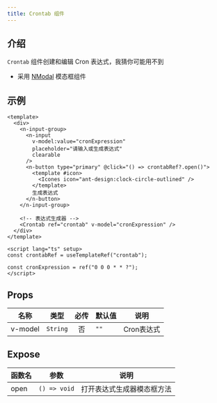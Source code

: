 ```yaml
---
title: Crontab 组件
---
```


## 介绍

`Crontab` 组件创建和编辑 Cron 表达式，我猜你可能用不到

- 采用 [NModal](https://www.naiveui.com/zh-CN/os-theme/components/modal) 模态框组件

## 示例

```vue [vue]
<template>
  <div>
    <n-input-group>
      <n-input
        v-model:value="cronExpression"
        placeholder="请输入或生成表达式"
        clearable
      />
      <n-button type="primary" @click="() => crontabRef?.open()">
        <template #icon>
          <Icones icon="ant-design:clock-circle-outlined" />
        </template>
        生成表达式
      </n-button>
    </n-input-group>

    <!-- 表达式生成器 -->
    <Crontab ref="crontab" v-model="cronExpression" />
  </div>
</template>

<script lang="ts" setup>
const crontabRef = useTemplateRef("crontab");

const cronExpression = ref("0 0 0 * * ?");
</script>
```

## Props

| 名称 | 类型 | 必传 | 默认值 | 说明 |
| --- | --- | :--: | --- | --- |
| v-model | `String` | 否 | `""` | Cron表达式 |

## Expose

| 函数名 | 参数 | 说明 |
| --- | --- | --- |
| open | `() => void` | 打开表达式生成器模态框方法 |
